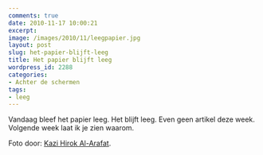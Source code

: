 ```yaml
---
comments: true
date: 2010-11-17 10:00:21
excerpt:  
image: /images/2010/11/leegpapier.jpg
layout: post
slug: het-papier-blijft-leeg
title: Het papier blijft leeg
wordpress_id: 2288
categories:
- Achter de schermen
tags:
- leeg
---
```


Vandaag bleef het papier leeg. Het blijft leeg. Even geen artikel deze week. Volgende week laat ik je zien waarom.



Foto door: [Kazi Hirok Al-Arafat](http://www.flickr.com/photos/hirok/4404405566/).

